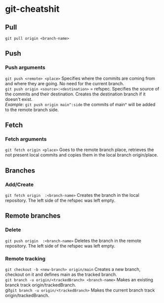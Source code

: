 # git-cheatshit

## Pull 
`git pull origin <branch-name>` 
## Push
### Push arguments
`git push <remote> <place>` Specifies where the commits are coming from and where they are going. No need for the current branch.   
`git push origin <source>:<destination>` = refspec. Specifies the source of the commits and their destination. Creates the destination branch if it doesn't exist.   
*Example*: `git push origin main^:side` the commits of main^ will be added to the remote branch side.  
## Fetch
### Fetch arguments
`git fetch origin <place>` Goes to the remote branch place, retrieves the not present local commits and copies them in the local branch origin/place.    
## Branches 
### Add/Create
`git fetch origin  :<branch-name>` Creates the branch in the local repository. The left side of the refspec was left empty.   

## Remote branches
### Delete 
`git push origin  :<branch-name>` Deletes the branch in the remote repository. The left side of the refspec was left empty.   

### Remote tracking  
`git checkout -b <new-branch> origin/main` Creates a new branch, checkout on it and defines main as the tracked branch.   
`git branch -u origin/<trackedBranch> <branch-name>` Makes an existing branck track origin/trackedBranch.  
git`git branch -u origin/<trackedBranch>` Makes the current branch track origin/trackedBranch.


